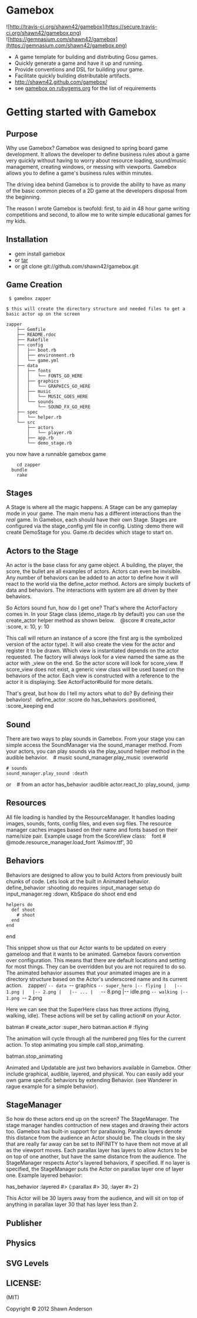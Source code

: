 # Gamebox
 ![http://travis-ci.org/shawn42/gamebox](https://secure.travis-ci.org/shawn42/gamebox.png)   
 ![https://gemnasium.com/shawn42/gamebox](https://gemnasium.com/shawn42/gamebox.png)

 * A game template for building and distributing Gosu games.
 * Quickly generate a game and have it up and running.
 * Provide conventions and DSL for building your game.
 * Facilitate quickly building distributable artifacts.
 * http://shawn42.github.com/gamebox/
 * see [gamebox on rubygems.org](https://rubygems.org/gems/gamebox) for the list of requirements


# Getting started with Gamebox

## Purpose

Why use Gamebox? Gamebox was designed to spring board game development. It allows the developer to define business rules about a game very quickly without having to worry about resource loading, sound/music management, creating windows, or messing with viewports.  Gamebox allows you to define a game's business rules within minutes.

The driving idea behind Gamebox is to provide the ability to have as many of the basic common pieces of a 2D game at the developers disposal from the beginning.  

The reason I wrote Gamebox is twofold: first, to aid in 48 hour game writing competitions and second, to allow me to write simple educational games for my kids.

## Installation

 * gem install gamebox
 * or [tar](http://shawn42.github.com/gamebox)
 * or git clone git://github.com/shawn42/gamebox.git

## Game Creation

``` $ gamebox zapper```

```$ this will create the directory structure and needed files to get a basic actor up on the screen```

```
zapper
    ├── Gemfile  
    ├── README.rdoc  
    ├── Rakefile  
    ├── config  
    │   ├── boot.rb  
    │   ├── environment.rb  
    │   └── game.yml  
    ├── data  
    │   ├── fonts  
    │   │   └── FONTS_GO_HERE  
    │   ├── graphics  
    │   │   └── GRAPHICS_GO_HERE  
    │   ├── music  
    │   │   └── MUSIC_GOES_HERE  
    │   └── sounds  
    │       └── SOUND_FX_GO_HERE  
    ├── spec  
    │   └── helper.rb  
    └── src  
        ├── actors  
        │   └── player.rb  
        ├── app.rb  
        └── demo_stage.rb  
```

 you now have a runnable gamebox game

```
	cd zapper 
  bundle 
	rake  
```

## Stages

A Stage is where all the magic happens. A Stage can be any gameplay mode in your game. The main menu has a different interactions than the _real_ game.  In Gamebox, each should have their own Stage. Stages are configured via the stage_config.yml file in config. Listing :demo there will create DemoStage for you.  Game.rb decides which stage to start on. 

## Actors to the Stage

An actor is the base class for any game object. A building, the player, the score, the bullet are all examples of actors. Actors can even be invisible. Any number of behaviors can be added to an actor to define how it will react to the world via the define_actor method. Actors are simply buckets of data and behaviors. The interactions with system are all driven by their behaviors.

So Actors sound fun, how do I get one? That's where the ActorFactory comes in. In your Stage class (demo_stage.rb by default) you can use the create_actor helper method as shown below.
`
`	@score # create_actor :score, x: 10, y: 10
	
This call will return an instance of a score (the first arg is the symbolized version of the actor type).  It will also create the view for the actor and register it to be drawn.  Which view is instantiated depends on the actor requested.  The factory will always look for a view named the same as the actor with _view on the end. So the actor score will look for score_view.  If score_view does not exist, a generic view class will be used based on the behaviors of the actor. Each view is constructed with a reference to the actor it is displaying. See ActorFactor#build for more details.

That's great, but how do I tell my actors what to do? By defining their behaviors!
`
`define_actor :score do
  has_behaviors :positioned, :score_keeping
end


## Sound

There are two ways to play sounds in Gamebox. From your stage you can simple access the SoundManager via the sound_manager method. From your actors, you can play sounds via the play_sound helper method in the audible behavior.
`
`	# music
	sound_manager.play_music :overworld
	
	# sounds
	sound_manager.play_sound :death

or
`
`	# from an actor
        has_behavior :audible
	actor.react_to :play_sound, :jump

## Resources

All file loading is handled by the ResourceManager.  It handles loading images, sounds, fonts, config files, and even svg files. The resource manager caches images based on their name and fonts based on their name/size pair. Example usage from the ScoreView class:
`
`	font # @mode.resource_manager.load_font 'Asimov.ttf', 30

## Behaviors

Behaviors are designed to allow you to build Actors from previously built chunks of code. Lets look at the built in Animated behavior.
`
`  define_behavior :shooting do
    requires :input_manager
    setup do
      input_manager.reg :down, KbSpace do
        shoot
      end
    end

    helpers do
      def shoot
        # shoot
      end
    end
  end


This snippet show us that our Actor wants to be updated on every gameloop and that it wants to be animated.  Gamebox favors convention over configuration. This means that there are default locations and setting for most things. They can be overridden but you are not required to do so. The animated behavior assumes that your animated images are in a directory structure based on the Actor's underscored name and its current action.
`
`	zapper/
	`-- data
	    `-- graphics
	        `-- super_hero
	            |-- flying
	            |   |-- 1.png
	            |   |-- 2.png
	            |   |-- ...
	            |   `-- 8.png
	            |-- idle.png
	            `-- walking
	                |-- 1.png
	                `-- 2.png
	
Here we can see that the SuperHere class has three actions (flying, walking, idle).  These actions will be set by calling action# on your Actor.

  batman # create_actor :super_hero
  batman.action # :flying

The animation will cycle through all the numbered png files for the current action.  To stop animating you simple call stop_animating.

  batman.stop_animating


Animated and Updatable are just two behaviors available in Gamebox. Other include	graphical, audible, layered, and physical. You can easily add your own game specific behaviors by extending Behavior. (see Wanderer in rague example for a simple behavior).

## StageManager

So how do these actors end up on the screen? The StageManager. The stage manager handles contruction of new stages and drawing their actors too. Gamebox has built-in support for parallaxing. Parallax layers denote this distance from the audience an Actor should be.  The clouds in the sky that are really far away can be set to INFINITY to have them not move at all as the viewport moves.  Each parallax layer has layers to allow Actors to be on top of one another, but have the same distance from the audience.  The StageManager respects Actor's layered behaviors, if specified. If no layer is specified, the StageManager puts the Actor on parallax layer one of layer one. Example layered behavior:

  has_behavior :layered #> {:parallax #> 30, :layer #> 2}

This Actor will be 30 layers away from the audience, and will sit on top of anything in parallax layer 30 that has layer less than 2.


## Publisher
## Physics
## SVG Levels

## LICENSE:

(MIT)

Copyright &copy; 2012 Shawn Anderson
